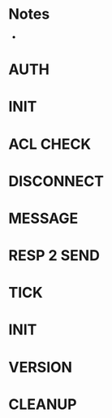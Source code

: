 # Notes 
*
# AUTH
# INIT
# ACL CHECK
# DISCONNECT
# MESSAGE
# RESP 2 SEND
# TICK
# INIT
# VERSION
# CLEANUP
